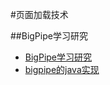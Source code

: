#页面加载技术

##BigPipe学习研究
* [BigPipe学习研究](http://www.searchtb.com/2011/04/an-introduction-to-bigpipe.html)
* [bigpipe的java实现](http://codemonkeyism.com/facebook-bigpipe-java/)


